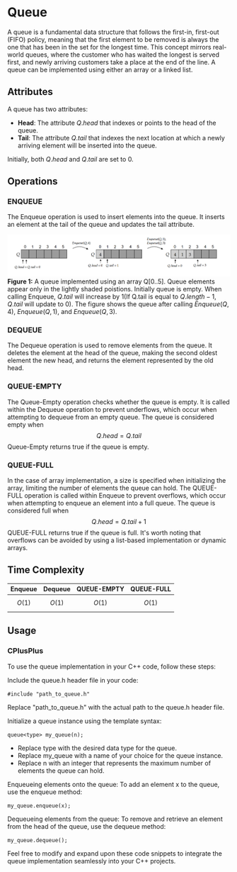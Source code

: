 # Queue
A queue is a fundamental data structure that follows the first-in, first-out (FIFO) policy, meaning that the first element to be removed is always the one that has been in the set for the longest time. This concept mirrors real-world queues, where the customer who has waited the longest is served first, and newly arriving customers take a place at the end of the line. A queue can be implemented using either an array or a linked list.

## Attributes
A queue has two attributes:

- **Head**: The attribute $Q.head$ that indexes or points to the head of the queue.
- **Tail**: The attribute $Q.tail$ that indexes the next location at which a newly arriving element will be inserted into the queue.
  
Initially, both $Q.head$ and $Q.tail$ are set to 0.
  
## Operations
### ENQUEUE
The Enqueue operation is used to insert elements into the queue. It inserts an element at the tail of the queue and updates the tail attribute.

![Figure 1 Enqueue](https://github.com/mjyang0902/Data-Structure/blob/main/queue/figures/queue_enqueue.png)
**Figure 1:** A queue implemented using an array Q[0..5]. Queue elements appear only in the lightly shaded poistions. Initially queue is empty. When calling Enqueue, $Q.tail$ will increase by 1(If Q.tail is equal to $Q.length-1$, $Q.tail$ will update to $0$). The figure shows the queue after calling $Enqueue(Q,4)$, $Enqueue(Q,1)$, and $Enqueue(Q,3)$.

### DEQUEUE
The Dequeue operation is used to remove elements from the queue. It deletes the element at the head of the queue, making the second oldest element the new head, and returns the element represented by the old head.

### QUEUE-EMPTY
The Queue-Empty operation checks whether the queue is empty. It is called within the Dequeue operation to prevent underflows, which occur when attempting to dequeue from an empty queue. The queue is considered empty when $$Q.head = Q.tail$$
Queue-Empty returns true if the queue is empty.

### QUEUE-FULL
In the case of array implementation, a size is specified when initializing the array, limiting the number of elements the queue can hold. The QUEUE-FULL operation is called within Enqueue to prevent overflows, which occur when attempting to enqueue an element into a full queue. The queue is considered full when $$Q.head = Q.tail+1$$ QUEUE-FULL returns true if the queue is full. It's worth noting that overflows can be avoided by using a list-based implementation or dynamic arrays.

## Time Complexity
| Enqueue | Dequeue | QUEUE-EMPTY | QUEUE-FULL |
|:---:|:---:|:---:|:---:|
| $$O(1)$$ | $$O(1)$$ | $$O(1)$$ | $$O(1)$$ | 

## Usage
### CPlusPlus
To use the queue implementation in your C++ code, follow these steps:

Include the queue.h header file in your code:
```
#include "path_to_queue.h"
```
Replace "path_to_queue.h" with the actual path to the queue.h header file.

Initialize a queue instance using the template syntax:
```
queue<type> my_queue(n);
```
- Replace type with the desired data type for the queue.
- Replace my_queue with a name of your choice for the queue instance.
- Replace n with an integer that represents the maximum number of elements the queue can hold.
  
Enqueueing elements onto the queue:
To add an element x to the queue, use the enqueue method:
```
my_queue.enqueue(x);
```

Dequeueing elements from the queue:
To remove and retrieve an element from the head of the queue, use the dequeue method:
```
my_queue.dequeue();
```
Feel free to modify and expand upon these code snippets to integrate the queue implementation seamlessly into your C++ projects.
